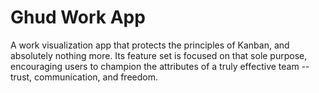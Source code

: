 # Ghud Work App

A work visualization app that protects the principles of Kanban, and absolutely nothing more. Its feature set is focused on that sole purpose, encouraging users to champion the attributes of a truly effective team -- trust, communication, and freedom.
